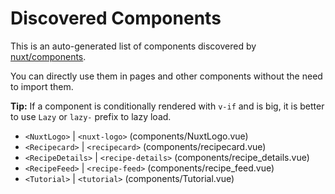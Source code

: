# Discovered Components

This is an auto-generated list of components discovered by [nuxt/components](https://github.com/nuxt/components).

You can directly use them in pages and other components without the need to import them.

**Tip:** If a component is conditionally rendered with `v-if` and is big, it is better to use `Lazy` or `lazy-` prefix to lazy load.

- `<NuxtLogo>` | `<nuxt-logo>` (components/NuxtLogo.vue)
- `<Recipecard>` | `<recipecard>` (components/recipecard.vue)
- `<RecipeDetails>` | `<recipe-details>` (components/recipe_details.vue)
- `<RecipeFeed>` | `<recipe-feed>` (components/recipe_feed.vue)
- `<Tutorial>` | `<tutorial>` (components/Tutorial.vue)
